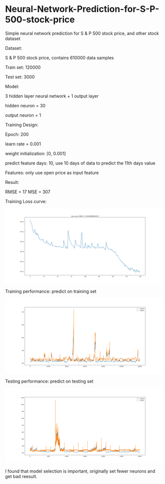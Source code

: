 # Neural-Network-Prediction-for-S-P-500-stock-price
Simple neural network prediction for S &amp; P 500 stock price, and other stock dataset

Dataset: 

S & P 500 stock price, contains 610000 data samples

Train set: 120000 

Test set: 3000

Model:

3 hidden layer neural network + 1 output layer

hidden neuron = 30

output neuron = 1

Training Design:

Epoch: 200

learn rate = 0.001

weight initialization: [0, 0.001]

predict feature days: 10, use 10 days of data to predict the 11th days value

Features: only use open price as input feature


Result:

RMSE = 17
MSE = 307

Training Loss curve:

![img](https://github.com/laurence-lin/Neural-Network-Prediction-for-S-P-500-stock-price/blob/master/SP500_loss.png)

Training performance: predict on training set

![img](https://github.com/laurence-lin/Neural-Network-Prediction-for-S-P-500-stock-price/blob/master/SP500_performance.png)

Testing performance: predict on testing set

![img](https://github.com/laurence-lin/Neural-Network-Prediction-for-S-P-500-stock-price/blob/master/test%20result_2.png)


I found that model selection is important, originally set fewer neurons and get bad reesult.
